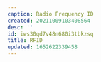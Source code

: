 ```yaml
---
caption: Radio Frequency ID
created: 20211009103408564
desc: ''
id: iws30qd7v48n680i3tbkzsq
title: RFID
updated: 1652622339458
---
```

   
